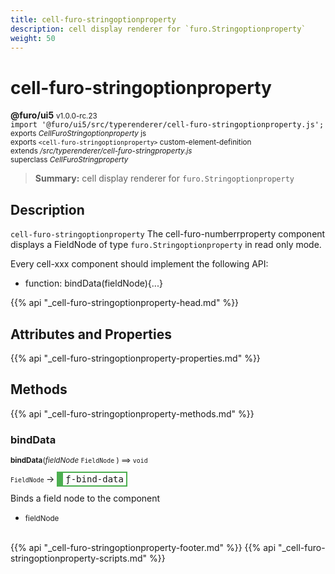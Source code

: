 ```yaml
---
title: cell-furo-stringoptionproperty
description: cell display renderer for `furo.Stringoptionproperty`
weight: 50
---
```


# cell-furo-stringoptionproperty
**@furo/ui5** <small>v1.0.0-rc.23</small>
<br>`import '@furo/ui5/src/typerenderer/cell-furo-stringoptionproperty.js';`<small>
<br>exports *CellFuroStringoptionproperty* js
<br>exports `<cell-furo-stringoptionproperty>` custom-element-definition
<br>extends */src/typerenderer/cell-furo-stringproperty.js*
<br>superclass *CellFuroStringproperty*</small>

> **Summary:** cell display renderer for `furo.Stringoptionproperty`

## Description

`cell-furo-stringoptionproperty`
The cell-furo-numberrproperty component displays a FieldNode of type `furo.Stringoptionproperty` in read only mode.

Every cell-xxx component should implement the following API:
- function: bindData(fieldNode){...}

{{% api "_cell-furo-stringoptionproperty-head.md" %}}

## Attributes and Properties
{{% api "_cell-furo-stringoptionproperty-properties.md" %}}




## Methods
{{% api "_cell-furo-stringoptionproperty-methods.md" %}}


### **bindData**
<small>**bindData**(*fieldNode* `FieldNode` ) ⟹ `void`</small>

<small>`FieldNode` </small> →
<span  style="border-width:2px 2px 2px 10px; border-style: solid;border-color:  rgb(76, 175, 80);font-family:monospace; padding:2px 4px;">ƒ-bind-data</span>

Binds a field node to the component

- <small>fieldNode </small>
<br><br>




{{% api "_cell-furo-stringoptionproperty-footer.md" %}}
{{% api "_cell-furo-stringoptionproperty-scripts.md" %}}
